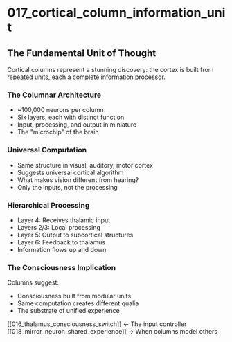 # 017_cortical_column_information_unit

## The Fundamental Unit of Thought

Cortical columns represent a stunning discovery:
the cortex is built from repeated units,
each a complete information processor.

### The Columnar Architecture
- ~100,000 neurons per column
- Six layers, each with distinct function
- Input, processing, and output in miniature
- The "microchip" of the brain

### Universal Computation
- Same structure in visual, auditory, motor cortex
- Suggests universal cortical algorithm
- What makes vision different from hearing?
- Only the inputs, not the processing

### Hierarchical Processing
- Layer 4: Receives thalamic input
- Layers 2/3: Local processing
- Layer 5: Output to subcortical structures
- Layer 6: Feedback to thalamus
- Information flows up and down

### The Consciousness Implication
Columns suggest:
- Consciousness built from modular units
- Same computation creates different qualia
- The substrate of unified experience

[[016_thalamus_consciousness_switch]] ← The input controller
[[018_mirror_neuron_shared_experience]] → When columns model others